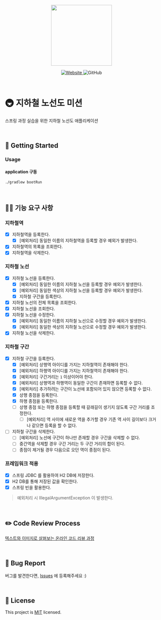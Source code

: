 <p align="center">
    <img width="200px;" src="https://raw.githubusercontent.com/woowacourse/atdd-subway-admin-frontend/master/images/main_logo.png"/>
</p>
<p align="center">
  <a href="https://techcourse.woowahan.com/c/Dr6fhku7" alt="woowacourse subway">
    <img alt="Website" src="https://img.shields.io/website?url=https%3A%2F%2Fedu.nextstep.camp%2Fc%2FR89PYi5H">
  </a>
  <img alt="GitHub" src="https://img.shields.io/github/license/woowacourse/atdd-subway-map">
</p>

<br>

# 🚇 지하철 노선도 미션
스프링 과정 실습을 위한 지하철 노선도 애플리케이션

<br>

## 🚀 Getting Started
### Usage
#### application 구동
```
./gradlew bootRun
```
<br>

## 👩‍💻 기능 요구 사항

### 지하철역

- [x] 지하철역을 등록한다.
  - [x] [예외처리] 동일한 이름의 지하철역을 등록할 경우 예외가 발생한다.
- [x] 지하철역의 목록을 조회한다.
- [x] 지하철역을 삭제한다.

### 지하철 노선

- [x] 지하철 노선을 등록한다.
  - [x] [예외처리] 동일한 이름의 지하철 노선을 등록할 경우 예외가 발생한다.
  - [x] [예외처리] 동일한 색상의 지하철 노선을 등록할 경우 예외가 발생한다.
  - [x] 지하철 구간을 등록한다.
- [x] 지하철 노선의 전체 목록을 조회한다.
- [x] 지하철 노선을 조회한다.
- [x] 지하철 노선을 수정한다.
  - [x] [예외처리] 동일한 이름의 지하철 노선으로 수정할 경우 예외가 발생한다.
  - [x] [예외처리] 동일한 색상의 지하철 노선으로 수정할 경우 예외가 발생한다.
- [x] 지하철 노선을 삭제한다.

### 지하철 구간

- [x] 지하철 구간을 등록한다.
  - [x] [예외처리] 상행역 아이디를 가지는 지하철역이 존재해야 한다.
  - [x] [예외처리] 하행역 아이디를 가지는 지하철역이 존재해야 한다.
  - [x] [예외처리] 구간거리는 `1` 이상이어야 한다.
  - [x] [예외처리] 상행역과 하행역이 동일한 구간이 존재하면 등록할 수 없다.
  - [x] [예외처리] 추가하려는 구간이 노선에 포함되어 있지 않으면 등록할 수 없다.
  - [x] 상행 종점을 등록한다.
  - [x] 하행 종점을 등록한다.
  - [ ] 상행 종점 또는 하행 종점을 등록할 때 갈래길이 생기지 않도록 구간 거리를 조정한다.
    - [ ] [예외처리] 역 사이에 새로운 역을 추가할 경우 기존 역 사이 길이보다 크거나 같으면 등록을 할 수 없다.
- [ ] 지하철 구간을 삭제한다.
  - [ ] [예외처리] 노선에 구간이 하나만 존재할 경우 구간을 삭제할 수 없다.
  - [ ] 중간역을 삭제할 경우 구간 거리는 두 구간 거리의 합이 된다.
  - [ ] 종점이 제거될 경우 다음으로 오던 역이 종점이 된다.

### 프레임워크 적용

- [x] 스프링 JDBC 를 활용하여 H2 DB에 저장한다.
- [x] H2 DB를 통해 저장된 값을 확인한다.
- [x] 스프링 빈을 활용한다.

> 예외처리 시 IllegalArgumentException 이 발생한다.

<br>

## ✏️ Code Review Process
[텍스트와 이미지로 살펴보는 온라인 코드 리뷰 과정](https://github.com/next-step/nextstep-docs/tree/master/codereview)

<br>

## 🐞 Bug Report

버그를 발견한다면, [Issues](https://github.com/woowacourse/atdd-subway-map/issues) 에 등록해주세요 :)

<br>

## 📝 License

This project is [MIT](https://github.com/woowacourse/atdd-subway-map/blob/master/LICENSE) licensed.
